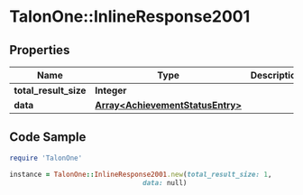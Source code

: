 # TalonOne::InlineResponse2001

## Properties

Name | Type | Description | Notes
------------ | ------------- | ------------- | -------------
**total_result_size** | **Integer** |  | 
**data** | [**Array&lt;AchievementStatusEntry&gt;**](AchievementStatusEntry.md) |  | 

## Code Sample

```ruby
require 'TalonOne'

instance = TalonOne::InlineResponse2001.new(total_result_size: 1,
                                 data: null)
```


